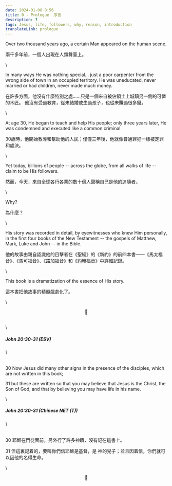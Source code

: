 ```yaml
---
date: 2024-01-08 8:56
title: 0 - Prologue  序言
description: ?
tags: Jesus, life, followers, why, reason, introduction 
translateLink: prologue
---
```


Over two thousand years ago, a certain Man appeared on the human scene.

兩千多年前，一個人出現在人類舞臺上。

\

In many ways He was nothing special... just a poor carpenter from the wrong side of town in an occupied territory. He was uneducated, never married or had children, never made much money.

在許多方面，他沒有什麼特別之處......只是一個來自被佔領土上城鎮另一側的可憐的木匠。 他沒有受過教育，從未結婚或生過孩子，也從未賺過很多錢。

\

At age 30, He began to teach and help His people; only three years later, He was condemned and executed like a common criminal.

30歲時，他開始教導和幫助他的人民；僅僅三年後，他就像普通罪犯一樣被定罪和處決。

\

Yet today, billions of people -- across the globe, from all walks of life -- claim to be His followers. 

然而，今天，來自全球各行各業的數十億人聲稱自己是他的追隨者。

\

Why?

為什麼？

\

His story was recorded in detail, by eyewitnesses who knew Him personally, in the first four books of the New Testament -- the gospels of Matthew, Mark, Luke and John -- in the Bible.

他的故事由親自認識他的目擊者在《聖經》的《新約》的前四本書——《馬太福音》、《馬可福音》、《路加福音》和《約翰福音》中詳細記錄。

\

This book is a dramatization of the essence of His story.

這本書把他故事的精髓戲劇化了。

\

<center>💠</center>

\
\

##### _John 20:30-31 (ESV)_

###### \

30 Now Jesus did many other signs in the presence of the disciples, which are not written in this book;

31 but these are written so that you may believe that Jesus is the Christ, the Son of God, and that by believing you may have life in his name.

\

##### _John 20:30-31 (Chinese NET (T))_

###### \

30 耶穌在門徒面前，另外行了許多神蹟，沒有記在這書上。

31 但這裏記着的，要叫你們信耶穌是基督，是 神的兒子；並且因着信，你們就可以因他的名得生命。

\

<center>💠</center>


